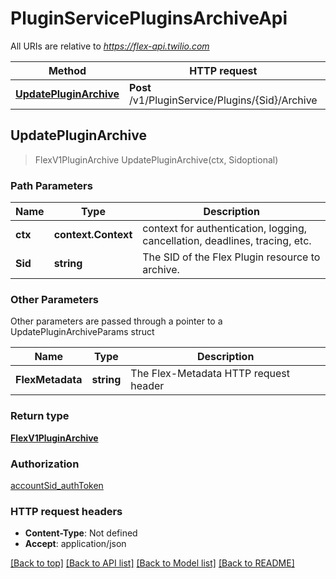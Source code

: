 # PluginServicePluginsArchiveApi

All URIs are relative to *https://flex-api.twilio.com*

Method | HTTP request | Description
------------- | ------------- | -------------
[**UpdatePluginArchive**](PluginServicePluginsArchiveApi.md#UpdatePluginArchive) | **Post** /v1/PluginService/Plugins/{Sid}/Archive | 



## UpdatePluginArchive

> FlexV1PluginArchive UpdatePluginArchive(ctx, Sidoptional)





### Path Parameters


Name | Type | Description
------------- | ------------- | -------------
**ctx** | **context.Context** | context for authentication, logging, cancellation, deadlines, tracing, etc.
**Sid** | **string** | The SID of the Flex Plugin resource to archive.

### Other Parameters

Other parameters are passed through a pointer to a UpdatePluginArchiveParams struct


Name | Type | Description
------------- | ------------- | -------------
**FlexMetadata** | **string** | The Flex-Metadata HTTP request header

### Return type

[**FlexV1PluginArchive**](FlexV1PluginArchive.md)

### Authorization

[accountSid_authToken](../README.md#accountSid_authToken)

### HTTP request headers

- **Content-Type**: Not defined
- **Accept**: application/json

[[Back to top]](#) [[Back to API list]](../README.md#documentation-for-api-endpoints)
[[Back to Model list]](../README.md#documentation-for-models)
[[Back to README]](../README.md)

